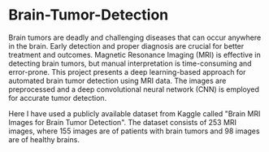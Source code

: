 # Brain-Tumor-Detection
Brain tumors are deadly and challenging diseases that can occur anywhere in the brain. Early detection and proper diagnosis are crucial for better treatment and outcomes. Magnetic Resonance Imaging (MRI) is effective in detecting brain tumors, but manual interpretation is time-consuming and error-prone. This project presents a deep learning-based approach for automated brain tumor detection using MRI data. The images are preprocessed and a deep convolutional neural network (CNN) is employed for accurate tumor detection.

Here I have used a publicly available dataset from Kaggle called "Brain MRI Images for Brain Tumor Detection". The dataset consists of 253 MRI images, where 155 images are of patients with brain tumors and 98 images are of healthy brains. 
